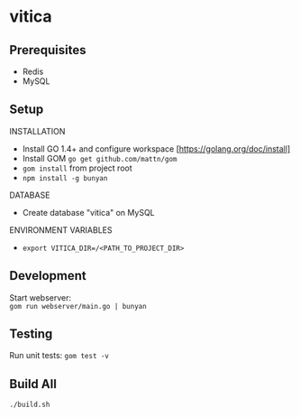 # vitica

## Prerequisites

* Redis
* MySQL 

## Setup 

INSTALLATION

* Install GO 1.4+ and configure workspace [https://golang.org/doc/install]
* Install GOM `go get github.com/mattn/gom`  
* `gom install` from project root    
* `npm install -g bunyan`  

DATABASE

* Create database "vitica" on MySQL

ENVIRONMENT VARIABLES

* `export VITICA_DIR=/<PATH_TO_PROJECT_DIR> `

## Development

Start webserver:   
`gom run webserver/main.go | bunyan`


## Testing

Run unit tests: `gom test -v`  

## Build All

```
./build.sh
```
